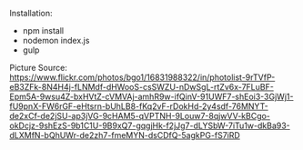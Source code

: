 Installation:
- npm install
- nodemon index.js
- gulp


Picture Source:
https://www.flickr.com/photos/bgo1/16831988322/in/photolist-9rTVfP-eB3ZFk-8N4H4j-fLNMdf-dHWooS-csSWZU-nDwSgL-rtZv6x-7FLuBF-Epm5A-9wsu4Z-bxHVtZ-cVMVAj-amhR9w-ifQinV-91UWF7-shEoi3-3GjWj1-fU9pnX-FW6rGF-eHtsrn-bUhLB8-fKq2vF-rDokHd-2y4sdf-76MNYT-de2xCf-de2jSU-ap3jVG-9cHAM5-qVPTNH-9Louw7-8qjwVV-kBCgo-okDcjz-9shEzS-9b1C1U-9B9xQ7-gqgjHk-f2jJg7-dLYSbW-7iTu1w-dkBa93-dLXMfN-bQhUWr-de2zh7-fmeMYN-dsCDfQ-5agkPG-fS7iRD